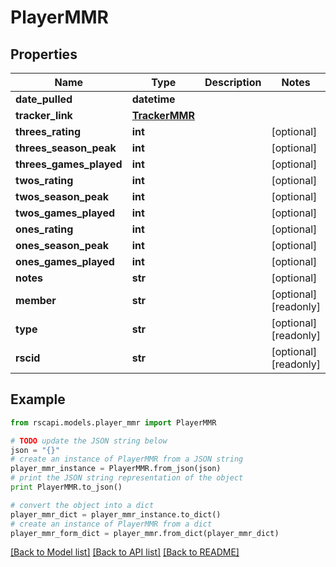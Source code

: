 # PlayerMMR


## Properties
Name | Type | Description | Notes
------------ | ------------- | ------------- | -------------
**date_pulled** | **datetime** |  | 
**tracker_link** | [**TrackerMMR**](TrackerMMR.md) |  | 
**threes_rating** | **int** |  | [optional] 
**threes_season_peak** | **int** |  | [optional] 
**threes_games_played** | **int** |  | [optional] 
**twos_rating** | **int** |  | [optional] 
**twos_season_peak** | **int** |  | [optional] 
**twos_games_played** | **int** |  | [optional] 
**ones_rating** | **int** |  | [optional] 
**ones_season_peak** | **int** |  | [optional] 
**ones_games_played** | **int** |  | [optional] 
**notes** | **str** |  | [optional] 
**member** | **str** |  | [optional] [readonly] 
**type** | **str** |  | [optional] [readonly] 
**rscid** | **str** |  | [optional] [readonly] 

## Example

```python
from rscapi.models.player_mmr import PlayerMMR

# TODO update the JSON string below
json = "{}"
# create an instance of PlayerMMR from a JSON string
player_mmr_instance = PlayerMMR.from_json(json)
# print the JSON string representation of the object
print PlayerMMR.to_json()

# convert the object into a dict
player_mmr_dict = player_mmr_instance.to_dict()
# create an instance of PlayerMMR from a dict
player_mmr_form_dict = player_mmr.from_dict(player_mmr_dict)
```
[[Back to Model list]](../README.md#documentation-for-models) [[Back to API list]](../README.md#documentation-for-api-endpoints) [[Back to README]](../README.md)


